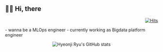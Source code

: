 <div>

## 👋🏽 Hi, there
 <div align=right>

 [![Hits](https://hits.seeyoufarm.com/api/count/incr/badge.svg?url=https%3A%2F%2Fgithub.com%2FHyeonji-Ryu%2Fhit-counter&count_bg=%23C3A0D5&title_bg=%23474449&icon=github.svg&icon_color=%23FFFFFF&title=Hits&edge_flat=false)](https://hits.seeyoufarm.com)
 </div>
</div>
- wanna be a MLOps engineer
- currently working as Bigdata platform engineer

<div align=center>

![Hyeonji Ryu's GitHub stats](https://github-readme-stats.vercel.app/api?username=Hyeonji-Ryu&hide=stars,contribs&theme=buefy&show_icons=true)
</div>

